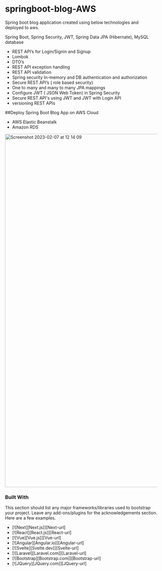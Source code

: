 # springboot-blog-AWS

Spring boot blog application created using below technologies and deployed to aws.

Spring Boot, Spring Security, JWT, Spring Data JPA (Hibernate), MySQL database

 - REST API’s for Login/Signin and Signup
 - Lombok
 - DTO’s
 - REST API exception handling
 - REST API validation
 - Spring security In-memory and DB authentication and authorization
 - Secure REST API’s ( role based security)
 - One to many and many to many JPA mappings
 - Configure JWT ( JSON Web Token) in Spring Security
 - Secure REST API's using JWT and JWT with Login API
 - versioning REST APIs



##Deploy Spring Boot Blog App on AWS Cloud

 - AWS Elastic Beanstalk
 - Amazon RDS

<img width="1164" alt="Screenshot 2023-02-07 at 12 14 09" src="https://user-images.githubusercontent.com/91721899/217247815-203b7bf6-a3a4-42ff-bcce-182415ad3961.png">




### Built With

This section should list any major frameworks/libraries used to bootstrap your project. Leave any add-ons/plugins for the acknowledgements section. Here are a few examples.

* [![Next][Next.js]][Next-url]
* [![React][React.js]][React-url]
* [![Vue][Vue.js]][Vue-url]
* [![Angular][Angular.io]][Angular-url]
* [![Svelte][Svelte.dev]][Svelte-url]
* [![Laravel][Laravel.com]][Laravel-url]
* [![Bootstrap][Bootstrap.com]][Bootstrap-url]
* [![JQuery][JQuery.com]][JQuery-url]
